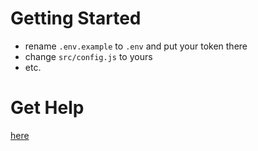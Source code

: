 # Getting Started

-   rename `.env.example` to `.env` and put your token there
-   change `src/config.js` to yours
-   etc.

# Get Help

[here](https://discord.gg/FPRyRWKA7B)
